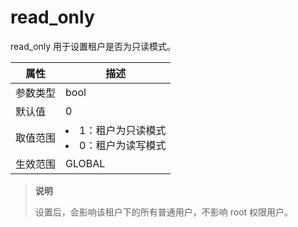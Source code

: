 # read_only

read_only 用于设置租户是否为只读模式。

| **属性** |                                                     **描述**                                                      |
|--------|-----------------------------------------------------------------------------------------------------------------|
| 参数类型   | bool                                                                                                            |
| 默认值    | 0                                                                                                               |
| 取值范围   | <li> 1：租户为只读模式   <li> 0：租户为读写模式    |
| 生效范围   | GLOBAL                                                                                                          |

> **说明**
>
> 设置后，会影响该租户下的所有普通用户，不影响 root 权限用户。
